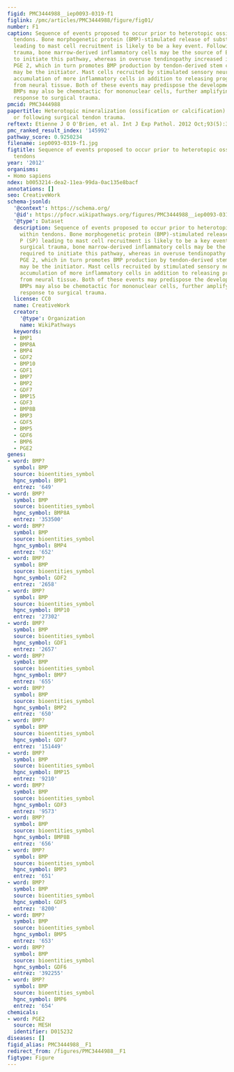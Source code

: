 ```yaml
---
figid: PMC3444988__iep0093-0319-f1
figlink: /pmc/articles/PMC3444988/figure/fig01/
number: F1
caption: Sequence of events proposed to occur prior to heterotopic ossification within
  tendons. Bone morphogenetic protein (BMP)-stimulated release of substance P (SP)
  leading to mast cell recruitment is likely to be a key event. Following surgical
  trauma, bone marrow-derived inflammatory cells may be the source of BMPs required
  to initiate this pathway, whereas in overuse tendinopathy increased intratendinous
  PGE 2, which in turn promotes BMP production by tendon-derived stem cells (TDSCs),
  may be the initiator. Mast cells recruited by stimulated sensory neurons may cause
  accumulation of more inflammatory cells in addition to releasing progenitor cells
  from neural tissue. Both of these events may predispose the development of ossification.
  BMPs may also be chemotactic for mononuclear cells, further amplifying the inflammatory
  response to surgical trauma.
pmcid: PMC3444988
papertitle: Heterotopic mineralization (ossification or calcification) in tendinopathy
  or following surgical tendon trauma.
reftext: Etienne J O O'Brien, et al. Int J Exp Pathol. 2012 Oct;93(5):319-331.
pmc_ranked_result_index: '145992'
pathway_score: 0.9250234
filename: iep0093-0319-f1.jpg
figtitle: Sequence of events proposed to occur prior to heterotopic ossification within
  tendons
year: '2012'
organisms:
- Homo sapiens
ndex: b0053214-dea2-11ea-99da-0ac135e8bacf
annotations: []
seo: CreativeWork
schema-jsonld:
  '@context': https://schema.org/
  '@id': https://pfocr.wikipathways.org/figures/PMC3444988__iep0093-0319-f1.html
  '@type': Dataset
  description: Sequence of events proposed to occur prior to heterotopic ossification
    within tendons. Bone morphogenetic protein (BMP)-stimulated release of substance
    P (SP) leading to mast cell recruitment is likely to be a key event. Following
    surgical trauma, bone marrow-derived inflammatory cells may be the source of BMPs
    required to initiate this pathway, whereas in overuse tendinopathy increased intratendinous
    PGE 2, which in turn promotes BMP production by tendon-derived stem cells (TDSCs),
    may be the initiator. Mast cells recruited by stimulated sensory neurons may cause
    accumulation of more inflammatory cells in addition to releasing progenitor cells
    from neural tissue. Both of these events may predispose the development of ossification.
    BMPs may also be chemotactic for mononuclear cells, further amplifying the inflammatory
    response to surgical trauma.
  license: CC0
  name: CreativeWork
  creator:
    '@type': Organization
    name: WikiPathways
  keywords:
  - BMP1
  - BMP8A
  - BMP4
  - GDF2
  - BMP10
  - GDF1
  - BMP7
  - BMP2
  - GDF7
  - BMP15
  - GDF3
  - BMP8B
  - BMP3
  - GDF5
  - BMP5
  - GDF6
  - BMP6
  - PGE2
genes:
- word: BMP?
  symbol: BMP
  source: bioentities_symbol
  hgnc_symbol: BMP1
  entrez: '649'
- word: BMP?
  symbol: BMP
  source: bioentities_symbol
  hgnc_symbol: BMP8A
  entrez: '353500'
- word: BMP?
  symbol: BMP
  source: bioentities_symbol
  hgnc_symbol: BMP4
  entrez: '652'
- word: BMP?
  symbol: BMP
  source: bioentities_symbol
  hgnc_symbol: GDF2
  entrez: '2658'
- word: BMP?
  symbol: BMP
  source: bioentities_symbol
  hgnc_symbol: BMP10
  entrez: '27302'
- word: BMP?
  symbol: BMP
  source: bioentities_symbol
  hgnc_symbol: GDF1
  entrez: '2657'
- word: BMP?
  symbol: BMP
  source: bioentities_symbol
  hgnc_symbol: BMP7
  entrez: '655'
- word: BMP?
  symbol: BMP
  source: bioentities_symbol
  hgnc_symbol: BMP2
  entrez: '650'
- word: BMP?
  symbol: BMP
  source: bioentities_symbol
  hgnc_symbol: GDF7
  entrez: '151449'
- word: BMP?
  symbol: BMP
  source: bioentities_symbol
  hgnc_symbol: BMP15
  entrez: '9210'
- word: BMP?
  symbol: BMP
  source: bioentities_symbol
  hgnc_symbol: GDF3
  entrez: '9573'
- word: BMP?
  symbol: BMP
  source: bioentities_symbol
  hgnc_symbol: BMP8B
  entrez: '656'
- word: BMP?
  symbol: BMP
  source: bioentities_symbol
  hgnc_symbol: BMP3
  entrez: '651'
- word: BMP?
  symbol: BMP
  source: bioentities_symbol
  hgnc_symbol: GDF5
  entrez: '8200'
- word: BMP?
  symbol: BMP
  source: bioentities_symbol
  hgnc_symbol: BMP5
  entrez: '653'
- word: BMP?
  symbol: BMP
  source: bioentities_symbol
  hgnc_symbol: GDF6
  entrez: '392255'
- word: BMP?
  symbol: BMP
  source: bioentities_symbol
  hgnc_symbol: BMP6
  entrez: '654'
chemicals:
- word: PGE2
  source: MESH
  identifier: D015232
diseases: []
figid_alias: PMC3444988__F1
redirect_from: /figures/PMC3444988__F1
figtype: Figure
---
```

